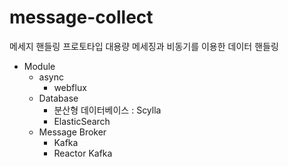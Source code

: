 ﻿# message-collect
메세지 핸들링 프로토타입
대용량 메세징과 비동기를 이용한 데이터 핸들링

- Module
  - async
    - webflux
  - Database
    - 분산형 데이터베이스 : Scylla
    - ElasticSearch
  - Message Broker
    - Kafka
    - Reactor Kafka
